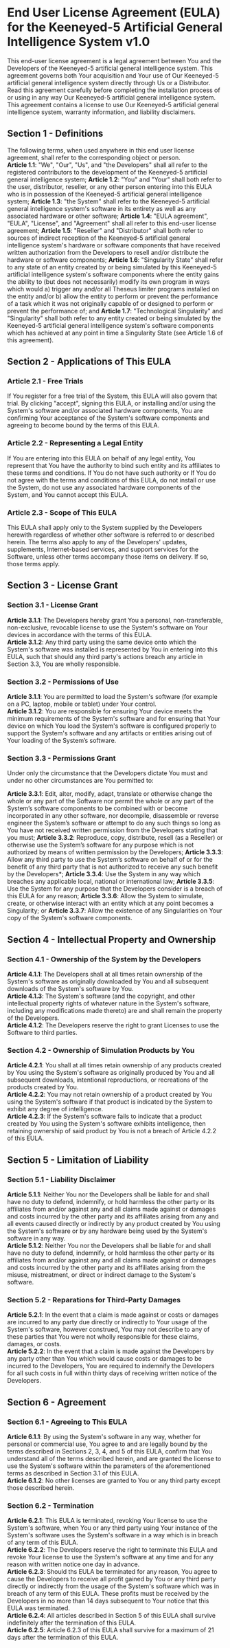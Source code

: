 # End User License Agreement (EULA) for the Keeneyed-5 Artificial General Intelligence System v1.0

This end-user license agreement is a legal agreement between You and the Developers of the Keeneyed-5 artificial general intelligence system. This agreement governs both Your acquisition and Your use of Our Keeneyed-5 artificial general intelligence system directly through Us or a Distributor. Read this agreement carefully before completing the installation process of or using in any way Our Keeneyed-5 artificial general intelligence system. This agreement contains a license to use Our Keeneyed-5 artificial general intelligence system, warranty information, and liability disclaimers.

## Section 1 - Definitions

The following terms, when used anywhere in this end user license agreement, shall refer to the corresponding object or person.  
**Article 1.1**: "We", "Our", "Us", and "the Developers" shall all refer to the registered contributors to the development of the Keeneyed-5 artificial general intelligence system;
**Article 1.2**: "You" and "Your" shall both refer to the user, distributor, reseller, or any other person entering into this EULA who is in possession of the Keeneyed-5 artificial general intelligence system;
**Article 1.3**: "the System" shall refer to the Keeneyed-5 artificial general intelligence system's software in its entirety as well as any associated hardware or other software;
**Article 1.4**: "EULA agreement", "EULA", "License", and "Agreement" shall all refer to this end-user license agreement;
**Article 1.5**: "Reseller" and "Distributor" shall both refer to sources of indirect reception of the Keeneyed-5 artificial general intelligence system's hardware or software components that have received written authorization from the Developers to resell and/or distribute the hardware or software components;
**Article 1.6**: "Singularity State" shall refer to any state of an entity created by or being simulated by this Keeneyed-5 artificial intelligence system's software components where the entity gains the ability to (but does not necessarily) modify its own program in ways which would a) trigger any and/or all Theseus limiter programs installed on the entity and/or b) allow the entity to perform or prevent the performance of a task which it was not originally capable of or designed to perform or prevent the performance of; and
**Article 1.7**: "Technological Singularity" and "Singularity" shall both refer to any entity created or being simulated by the Keeneyed-5 artificial general intelligence system's software components which has achieved at any point in time a Singularity State (see Article 1.6 of this agreement).

## Section 2 - Applications of This EULA

### Article 2.1 - Free Trials
If You register for a free trial of the System, this EULA will also govern that trial. By clicking "accept", signing this EULA, or installing and/or using the System's software and/or associated hardware components, You are confirming Your acceptance of the System's software components and agreeing to become bound by the terms of this EULA.

### Article 2.2 - Representing a Legal Entity
If You are entering into this EULA on behalf of any legal entity, You represent that You have the authority to bind such entity and its affiliates to these terms and conditions. If You do not have such authority or If You do not agree with the terms and conditions of this EULA, do not install or use the System, do not use any associated hardware components of the System, and You cannot accept this EULA.

### Article 2.3 - Scope of This EULA
This EULA shall apply only to the System supplied by the Developers herewith regardless of whether other software is referred to or described herein. The terms also apply to any of the Developers' updates, supplements, Internet-based services, and support services for the Software, unless other terms accompany those items on delivery. If so, those terms apply.

## Section 3 - License Grant

### Section 3.1 - License Grant
**Article 3.1.1**: The Developers hereby grant You a personal, non-transferable, non-exclusive, revocable license to use the System's software on Your devices in accordance with the terms of this EULA.  
**Article 3.1.2**: Any third party using the same device onto which the System's software was installed is represented by You in entering into this EULA, such that should any third party's actions breach any article in Section 3.3, You are wholly responsible.

### Section 3.2 - Permissions of Use
**Article 3.1.1**: You are permitted to load the System's software (for example on a PC, laptop, mobile or tablet) under Your control.  
**Article 3.1.2**: You are responsible for ensuring Your device meets the minimum requirements of the System's software and for ensuring that Your device on which You load the System's software is configured properly to support the System's software and any artifacts or entities arising out of Your loading of the System’s software.

### Section 3.3 - Permissions Grant
Under only the circumstance that the Developers dictate You must and under no other circumstances are You permitted to:

**Article 3.3.1**: Edit, alter, modify, adapt, translate or otherwise change the whole or any part of the Software nor permit the whole or any part of the System’s software components to be combined with or become incorporated in any other software, nor decompile, disassemble or reverse engineer the System’s software or attempt to do any such things so long as You have not received written permission from the Developers stating that you must;
**Article 3.3.2**: Reproduce, copy, distribute, resell (as a Reseller) or otherwise use the System’s software for any purpose which is not authorized by means of written permission by the Developers;
**Article 3.3.3**: Allow any third party to use the System’s software on behalf of or for the benefit of any third party that is not authorized to receive any such benefit by the Developers*;
**Article 3.3.4**: Use the System in any way which breaches any applicable local, national or international law;
**Article 3.3.5**: Use the System for any purpose that the Developers consider is a breach of this EULA for any reason;
**Article 3.3.6**: Allow the System to simulate, create, or otherwise interact with an entity which at any point becomes a Singularity; or
**Article 3.3.7**: Allow the existence of any Singularities on Your copy of the System's software components.

## Section 4 - Intellectual Property and Ownership

### Section 4.1 - Ownership of the System by the Developers
**Article 4.1.1**: The Developers shall at all times retain ownership of the System's software as originally downloaded by You and all subsequent downloads of the System's software by You.  
**Article 4.1.3**: The System's software (and the copyright, and other intellectual property rights of whatever nature in the System's software, including any modifications made thereto) are and shall remain the property of the Developers.  
**Article 4.1.2**: The Developers reserve the right to grant Licenses to use the Software to third parties.  

### Section 4.2 - Ownership of Simulation Products by You
**Article 4.2.1**: You shall at all times retain ownership of any products created by You using the System's software as originally produced by You and all subsequent downloads, intentional reproductions, or recreations of the products created by You.  
**Article 4.2.2**: You may not retain ownership of a product created by You using the System's software if that product is indicated by the System to exhibit any degree of intelligence.  
**Article 4.2.3**: If the System's software fails to indicate that a product created by You using the System's software exhibits intelligence, then retaining ownership of said product by You is not a breach of Article 4.2.2 of this EULA.  

## Section 5 - Limitation of Liability

### Section 5.1 - Liability Disclaimer
**Article 5.1.1**: Neither You nor the Developers shall be liable for and shall have no duty to defend, indemnify, or hold harmless the other party or its affiliates from and/or against any and all claims made against or damages and costs incurred by the other party and its affiliates arising from any and all events caused directly or indirectly by any product created by You using the System's software or by any hardware being used by the System's software in any way.  
**Article 5.1.2**: Neither You nor the Developers shall be liable for and shall have no duty to defend, indemnify, or hold harmless the other party or its affiliates from and/or against any and all claims made against or damages and costs incurred by the other party and its affiliates arising from the misuse, mistreatment, or direct or indirect damage to the System's software.  

### Section 5.2 - Reparations for Third-Party Damages
**Article 5.2.1**: In the event that a claim is made against or costs or damages are incurred to any party due directly or indirectly to Your usage of the System's software, however construed, You may not describe to any of these parties that You were not wholly responsible for these claims, damages, or costs.  
**Article 5.2.2**: In the event that a claim is made against the Developers by any party other than You which would cause costs or damages to be incurred to the Developers, You are required to indemnify the Developers for all such costs in full within thirty days of receiving written notice of the Developers.  

## Section 6 - Agreement

### Section 6.1 - Agreeing to This EULA
**Article 6.1.1**: By using the System's software in any way, whether for personal or commercial use, You agree to and are legally bound by the terms described in Sections 2, 3, 4, and 5 of this EULA, confirm that You understand all of the terms described herein, and are granted the license to use the System's software within the parameters of the aforementioned terms as described in Section 3.1 of this EULA.  
**Article 6.1.2**: No other licenses are granted to You or any third party except those described herein.  

### Section 6.2 - Termination
**Article 6.2.1**: This EULA is terminated, revoking Your license to use the System's software, when You or any third party using Your instance of the System's software uses the System's software in a way which is in breach of any term of this EULA.  
**Article 6.2.2**: The Developers reserve the right to terminate this EULA and revoke Your license to use the System's software at any time and for any reason with written notice one day in advance.  
**Article 6.2.3**: Should ths EULA be terminated for any reason, You agree to cause the Developers to receive all profit gained by You or any third party directly or indirectly from the usage of the System's software which was in breach of any term of this EULA. These profits must be received by the Developers in no more than 14 days subsequent to Your notice that this EULA was terminated.  
**Article 6.2.4**: All articles described in Section 5 of this EULA shall survive indefinitely after the termination of this EULA.  
**Article 6.2.5**: Article 6.2.3 of this EULA shall survive for a maximum of 21 days after the termination of this EULA.  
